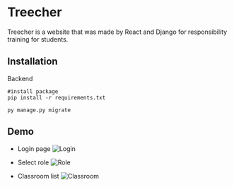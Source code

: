 # Treecher
Treecher is a website that was made by React and Django for responsibility training for students.
## Installation

Backend
```
#install package
pip install -r requirements.txt

py manage.py migrate
```

## Demo
- Login page
![Login](https://github.com/Chatchai-C/Treecher/assets/173725117/aecf193d-2805-4b53-8ba3-47dac8bd05f9)

- Select role
![Role](https://github.com/Chatchai-C/Treecher/assets/173725117/2044fe73-516b-4d8c-92da-333775dd7289)

- Classroom list
![Classroom](https://github.com/Chatchai-C/Treecher/assets/173725117/8922ba06-beb0-472f-8b77-db7581eaf366)
